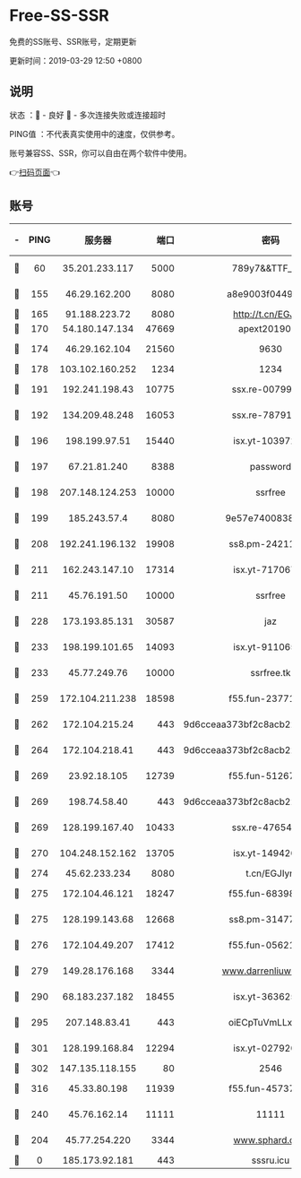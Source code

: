 # Free-SS-SSR

免费的SS账号、SSR账号，定期更新

更新时间：2019-03-29 12:50 +0800

## 说明

状态     ：🙂 - 良好 🙁 - 多次连接失败或连接超时

PING值   ：不代表真实使用中的速度，仅供参考。

账号兼容SS、SSR，你可以自由在两个软件中使用。

👉[扫码页面](https://liesauer.github.io/Free-SS-SSR/)👈

## 账号

|-|PING|服务器|端口|密码|加密方式|区域|
|:----:|:----:|:-----:|-----:|:----:|:----:|:----:|
|🙂|60|35.201.233.117|5000|789y7&&TTF_+><|aes-256-cfb|US|
|🙂|155|46.29.162.200|8080|a8e9003f0449cea5|chacha20-ietf|RU|
|🙂|165|91.188.223.72|8080|http://t.cn/EGJIyrl|rc4-md5|RU|
|🙂|170|54.180.147.134|47669|apext2019001|chacha20|KR|
|🙂|174|46.29.162.104|21560|9630|aes-128-ctr|RU|
|🙂|178|103.102.160.252|1234|1234|rc4-md5|JP|
|🙂|191|192.241.198.43|10775|ssx.re-00799891|aes-256-cfb|US|
|🙂|192|134.209.48.248|16053|ssx.re-78791809|aes-256-cfb|US|
|🙂|196|198.199.97.51|15440|isx.yt-10397236|aes-256-cfb|US|
|🙂|197|67.21.81.240|8388|password|aes-256-cfb|US|
|🙂|198|207.148.124.253|10000|ssrfree|aes-256-cfb|SG|
|🙂|199|185.243.57.4|8080|9e57e7400838a01e|chacha20-ietf|US|
|🙂|208|192.241.196.132|19908|ss8.pm-24211927|aes-256-cfb|US|
|🙂|211|162.243.147.10|17314|isx.yt-71706749|aes-256-cfb|US|
|🙂|211|45.76.191.50|10000|ssrfree|aes-256-cfb|SG|
|🙂|228|173.193.85.131|30587|jaz|aes-256-cfb|US|
|🙂|233|198.199.101.65|14093|isx.yt-91106596|aes-256-cfb|US|
|🙂|233|45.77.249.76|10000|ssrfree.tk|aes-256-cfb|SG|
|🙂|259|172.104.211.238|18598|f55.fun-23771534|aes-256-cfb|US|
|🙂|262|172.104.215.24|443|9d6cceaa373bf2c8acb22e60b6a58be6|aes-256-cfb|US|
|🙂|264|172.104.218.41|443|9d6cceaa373bf2c8acb22e60b6a58be6|aes-256-cfb|US|
|🙂|269|23.92.18.105|12739|f55.fun-51267989|aes-256-cfb|US|
|🙂|269|198.74.58.40|443|9d6cceaa373bf2c8acb22e60b6a58be6|aes-256-cfb|US|
|🙂|269|128.199.167.40|10433|ssx.re-47654308|aes-256-cfb|SG|
|🙂|270|104.248.152.162|13705|isx.yt-14942092|aes-256-cfb|SG|
|🙂|274|45.62.233.234|8080|t.cn/EGJIyrl|rc4-md5|CA|
|🙂|275|172.104.46.121|18247|f55.fun-68398451|aes-256-cfb|SG|
|🙂|275|128.199.143.68|12668|ss8.pm-31477176|aes-256-cfb|SG|
|🙂|276|172.104.49.207|17412|f55.fun-05621205|aes-256-cfb|SG|
|🙂|279|149.28.176.168|3344|www.darrenliuwei.com|aes-256-cfb|AU|
|🙂|290|68.183.237.182|18455|isx.yt-36362513|aes-256-cfb|SG|
|🙂|295|207.148.83.41|443|oiECpTuVmLLxk4Ts|aes-256-cfb|AU|
|🙂|301|128.199.168.84|12294|isx.yt-02792021|aes-256-cfb|SG|
|🙂|302|147.135.118.155|80|2546|chacha20|US|
|🙂|316|45.33.80.198|11939|f55.fun-45737908|aes-256-cfb|US|
|🙂|240|45.76.162.14|11111|11111|aes-256-cfb|SG|
|🙁|204|45.77.254.220|3344|www.sphard.com|aes-256-cfb|SG|
|🙁|0|185.173.92.181|443|sssru.icu|rc4-md5|RU|
